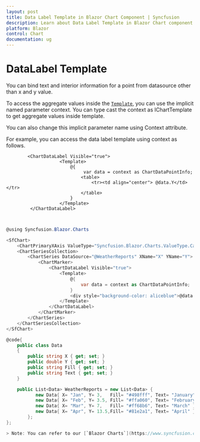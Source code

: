 ```yaml
---
layout: post
title: Data Label Template in Blazor Chart Component | Syncfusion 
description: Learn about Data Label Template in Blazor Chart component of Syncfusion, and more details.
platform: Blazor
control: Chart
documentation: ug
---
```


<!-- markdownlint-disable MD036 -->

# DataLabel Template

You can bind text and interior information for a point from datasource other than x and y value.

To access the aggregate values inside the [`Template`](https://help.syncfusion.com/cr/blazor/Syncfusion.Blazor.Charts.ChartDataLabel.html#Syncfusion_Blazor_Charts_ChartDataLabel_Template), you can use the implicit named parameter context. You can type cast the context as IChartTemplate to get aggregate values inside template.

You can also change this implicit parameter name using Context attribute.

For example, you can access the data label template using context as follows.

```razor
        <ChartDataLabel Visible="true">
                    <Template>
                        @{
                             var data = context as ChartDataPointInfo;
                            <table>
                                <tr><td align="center"> @data.Y</td></tr>
                            </table>
                        }
                    </Template>
         </ChartDataLabel>
  
```

```csharp

@using Syncfusion.Blazor.Charts

<SfChart>
    <ChartPrimaryXAxis ValueType="Syncfusion.Blazor.Charts.ValueType.Category"/>
    <ChartSeriesCollection>
        <ChartSeries DataSource="@WeatherReports" XName="X" YName="Y">
            <ChartMarker>
                <ChartDataLabel Visible="true">
                    <Template>
                        @{ 
                            var data = context as ChartDataPointInfo;
                        }
                        <div style="background-color: aliceblue">@data.PointX</div>
                    </Template>
                </ChartDataLabel>
            </ChartMarker>
        </ChartSeries>
    </ChartSeriesCollection>
</SfChart>

@code{
    public class Data
    {
        public string X { get; set; }
        public double Y { get; set; }
        public string Fill { get; set; }
        public string Text { get; set; }
    }

    public List<Data> WeatherReports = new List<Data> {
           new Data{ X= "Jan", Y= 3,   Fill= "#498fff", Text= "January" },
           new Data{ X= "Feb", Y= 3.5, Fill= "#ffa060", Text= "February" },
           new Data{ X= "Mar", Y= 7,   Fill= "#ff68b6", Text= "March" },
           new Data{ X= "Apr", Y= 13.5,Fill= "#81e2a1", Text= "April" }
        };
};

> Note: You can refer to our [`Blazor Charts`](https://www.syncfusion.com/blazor-components/blazor-charts) feature tour page for its groundbreaking feature representations. You can also explore our [`Blazor Chart example`](https://blazor.syncfusion.com/demos/chart/line?theme=bootstrap4) to knows various chart types and how to represent time-dependent data, showing trends in data at equal intervals.